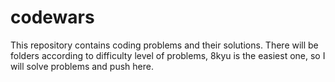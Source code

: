 # codewars
This repository contains coding problems and their solutions.
There will be folders according to difficulty level of problems, 8kyu is the easiest one, so I will solve problems and push here.

